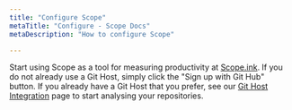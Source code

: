 ```yaml
---
title: "Configure Scope"
metaTitle: "Configure - Scope Docs"
metaDescription: "How to configure Scope"

---
```


Start using Scope as a tool for measuring productivity at [Scope.ink](https://scope.ink/). If you do not already use a Git Host, simply click the "Sign up with Git Hub" button. If you already have a Git Host that you prefer, see our [Git Host Integration](/configure/git-host-integ) page to start analysing your repositories. 

